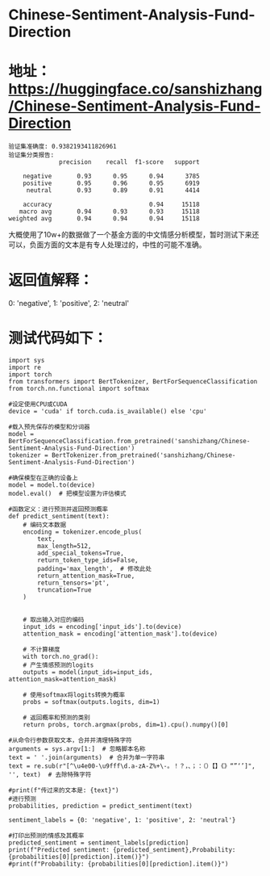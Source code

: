 # Chinese-Sentiment-Analysis-Fund-Direction
# 地址：https://huggingface.co/sanshizhang/Chinese-Sentiment-Analysis-Fund-Direction

    验证集准确度: 0.9382193411826961
    验证集分类报告: 
                  precision    recall  f1-score   support
    
        negative       0.93      0.95      0.94      3785
        positive       0.95      0.96      0.95      6919
         neutral       0.93      0.89      0.91      4414
    
        accuracy                           0.94     15118
       macro avg       0.94      0.93      0.93     15118
    weighted avg       0.94      0.94      0.94     15118

  大概使用了10w+的数据做了一个基金方面的中文情感分析模型，暂时测试下来还可以，负面方面的文本是有专人处理过的，中性的可能不准确。
# 返回值解释：
  0: 'negative', 1: 'positive', 2: 'neutral'



# 测试代码如下：
    import sys
    import re
    import torch
    from transformers import BertTokenizer, BertForSequenceClassification
    from torch.nn.functional import softmax
    
    #设定使用CPU或CUDA
    device = 'cuda' if torch.cuda.is_available() else 'cpu'
    
    #载入预先保存的模型和分词器
    model = BertForSequenceClassification.from_pretrained('sanshizhang/Chinese-Sentiment-Analysis-Fund-Direction')
    tokenizer = BertTokenizer.from_pretrained('sanshizhang/Chinese-Sentiment-Analysis-Fund-Direction')
    
    #确保模型在正确的设备上
    model = model.to(device)
    model.eval()  # 把模型设置为评估模式
    
    #函数定义：进行预测并返回预测概率
    def predict_sentiment(text):
        # 编码文本数据
        encoding = tokenizer.encode_plus(
            text,
            max_length=512,
            add_special_tokens=True,
            return_token_type_ids=False,
            padding='max_length',  # 修改此处
            return_attention_mask=True,
            return_tensors='pt',
            truncation=True
        )
        
        
        # 取出输入对应的编码
        input_ids = encoding['input_ids'].to(device)
        attention_mask = encoding['attention_mask'].to(device)
        
        # 不计算梯度
        with torch.no_grad():
        # 产生情感预测的logits
        outputs = model(input_ids=input_ids, attention_mask=attention_mask)
        
        # 使用softmax将logits转换为概率
        probs = softmax(outputs.logits, dim=1)
    
        # 返回概率和预测的类别
        return probs, torch.argmax(probs, dim=1).cpu().numpy()[0]
    
    #从命令行参数获取文本，合并并清理特殊字符
    arguments = sys.argv[1:]  # 忽略脚本名称
    text = ' '.join(arguments)  # 合并为单一字符串
    text = re.sub(r"[^\u4e00-\u9fff\d.a-zA-Z%+\-。！？，、；：（）【】《》“”‘’]", '', text)  # 去除特殊字符
    
    #print(f"传过来的文本是: {text}")
    #进行预测
    probabilities, prediction = predict_sentiment(text)
    
    sentiment_labels = {0: 'negative', 1: 'positive', 2: 'neutral'}
    
    #打印出预测的情感及其概率
    predicted_sentiment = sentiment_labels[prediction]
    print(f"Predicted sentiment: {predicted_sentiment},Probability:{probabilities[0][prediction].item()}")
    #print(f"Probability: {probabilities[0][prediction].item()}")
